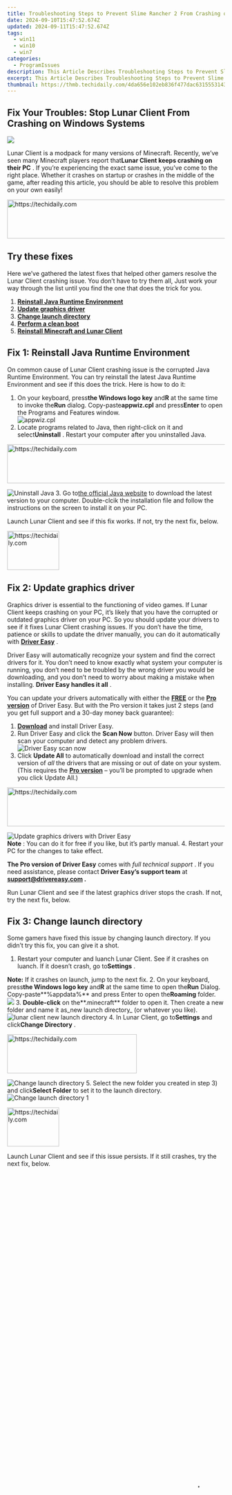 ```yaml
---
title: Troubleshooting Steps to Prevent Slime Rancher 2 From Crashing on Windows
date: 2024-09-10T15:47:52.674Z
updated: 2024-09-11T15:47:52.674Z
tags:
  - win11
  - win10
  - win7
categories:
  - ProgramIssues
description: This Article Describes Troubleshooting Steps to Prevent Slime Rancher 2 From Crashing on Windows
excerpt: This Article Describes Troubleshooting Steps to Prevent Slime Rancher 2 From Crashing on Windows
thumbnail: https://thmb.techidaily.com/4da656e102eb836f477dac6315553143e22711c5810091f927c907ee973d4983.jpg
---
```


## Fix Your Troubles: Stop Lunar Client From Crashing on Windows Systems

![](https://images.drivereasy.com/wp-content/uploads/2021/05/SOLVED-Lunar-Client-keeps-crashing-on-PC-1200x336.jpg)

 Lunar Client is a modpack for many versions of Minecraft. Recently, we’ve seen many Minecraft players report that**Lunar Client keeps crashing on their PC** . If you’re experiencing the exact same issue, you’ve come to the right place. Whether it crashes on startup or crashes in the middle of the game, after reading this article, you should be able to resolve this problem on your own easily!





<!-- affiliate ads begin -->
<a href="https://appsumo.8odi.net/c/5597632/2130885/7443" target="_top" id="2130885">
  <img src="//a.impactradius-go.com/display-ad/7443-2130885" border="0" alt="https://techidaily.com" width="600" height="90"/>
</a>
<img height="0" width="0" src="https://appsumo.8odi.net/i/5597632/2130885/7443" style="position:absolute;visibility:hidden;" border="0" />
<!-- affiliate ads end -->




## Try these fixes

 Here we’ve gathered the latest fixes that helped other gamers resolve the Lunar Client crashing issue. You don’t have to try them all, Just work your way through the list until you find the one that does the trick for you.

1. **[Reinstall Java Runtime Environment](https://tools.techidaily.com/drivereasy/download/)**
2. **[Update graphics driver](https://tools.techidaily.com/drivereasy/download/)**
3. **[Change launch directory](https://tools.techidaily.com/drivereasy/download/)**
4. **[Perform a clean boot](https://tools.techidaily.com/drivereasy/download/)**
5. **[Reinstall Minecraft and Lunar Client](https://tools.techidaily.com/drivereasy/download/)**

## Fix 1: Reinstall Java Runtime Environment

 On common cause of Lunar Client crashing issue is the corrupted Java Runtime Environment. You can try reinstall the latest Java Runtime Environment and see if this does the trick. Here is how to do it:

1. On your keyboard, press**the Windows logo key** and**R** at the same time to invoke the**Run** dialog. Copy-paste**appwiz.cpl** and press**Enter** to open the Programs and Features window.  
![appwiz.cpl](https://images.drivereasy.com/wp-content/uploads/2021/04/appwiz.cpl_.jpg)
2. Locate programs related to Java, then right-click on it and select**Uninstall** . Restart your computer after you uninstalled Java.  




<!-- affiliate ads begin -->
<a href="https://ephamedtechinc.pxf.io/c/5597632/2137209/26400" target="_top" id="2137209">
  <img src="//a.impactradius-go.com/display-ad/26400-2137209" border="0" alt="https://techidaily.com" width="728" height="90"/>
</a>
<img height="0" width="0" src="https://ephamedtechinc.pxf.io/i/5597632/2137209/26400" style="position:absolute;visibility:hidden;" border="0" />
<!-- affiliate ads end -->




![Uninstall Java](https://images.drivereasy.com/wp-content/uploads/2021/05/Uninstall-Java.png)
3. Go to[the official Java website](https://java.com/en/download/) to download the latest version to your computer. Double-clcik the installation file and follow the instructions on the screen to install it on your PC.

 Launch Lunar Client and see if this fix works. If not, try the next fix, below.





<!-- affiliate ads begin -->
<a href="https://aligracehair.sjv.io/c/5597632/2135348/19272" target="_top" id="2135348">
  <img src="//a.impactradius-go.com/display-ad/19272-2135348" border="0" alt="https://techidaily.com" width="120" height="90"/>
</a>
<img height="0" width="0" src="https://aligracehair.sjv.io/i/5597632/2135348/19272" style="position:absolute;visibility:hidden;" border="0" />
<!-- affiliate ads end -->




## Fix 2: Update graphics driver

 Graphics driver is essential to the functioning of video games. If Lunar Client keeps crashing on your PC, it’s likely that you have the corrupted or outdated graphics driver on your PC. So you should update your drivers to see if it fixes Lunar Client crashing issues. If you don’t have the time, patience or skills to update the driver manually, you can do it automatically with **[Driver Easy](https://tools.techidaily.com/drivereasy/download/)**  .

 Driver Easy will automatically recognize your system and find the correct drivers for it. You don’t need to know exactly what system your computer is running, you don’t need to be troubled by the wrong driver you would be downloading, and you don’t need to worry about making a mistake when installing. **Driver Easy handles it all** .

 You can update your drivers automatically with either the [**FREE**](https://tools.techidaily.com/drivereasy/download/) or the [**Pro version**](https://tools.techidaily.com/drivereasy/download/) of Driver Easy. But with the Pro version it takes just 2 steps (and you get full support and a 30-day money back guarantee):

1. **[Download](https://tools.techidaily.com/drivereasy/download/)**  and install Driver Easy.
2. Run Driver Easy and click the **Scan Now** button. Driver Easy will then scan your computer and detect any problem drivers.  
![Driver Easy scan now](https://images.drivereasy.com/wp-content/uploads/2020/11/Driver-Easy-scan-now.jpg)
3. Click **Update All** to automatically download and install the correct version of _all_ the drivers that are missing or out of date on your system. (This requires the **[Pro version](https://tools.techidaily.com/drivereasy/download/)**  – you’ll be prompted to upgrade when you click Update All.)  




<!-- affiliate ads begin -->
<a href="https://appsumo.8odi.net/c/5597632/2118326/7443" target="_top" id="2118326">
  <img src="//a.impactradius-go.com/display-ad/7443-2118326" border="0" alt="https://techidaily.com" width="728" height="90"/>
</a>
<img height="0" width="0" src="https://appsumo.8odi.net/i/5597632/2118326/7443" style="position:absolute;visibility:hidden;" border="0" />
<!-- affiliate ads end -->




![Update graphics drivers with Driver Easy](https://images.drivereasy.com/wp-content/uploads/2020/09/de-update-all-rtx-3080.jpg)  
**Note** : You can do it for free if you like, but it’s partly manual.
4. Restart your PC for the changes to take effect.

**The Pro version of Driver Easy** comes with _full technical support_ . If you need assistance, please contact **Driver Easy’s support team** at **[support@drivereasy.com](https://tools.techidaily.com/drivereasy/download/) .**

 Run Lunar Client and see if the latest graphics driver stops the crash. If not, try the next fix, below.

## Fix 3: Change launch directory

 Some gamers have fixed this issue by changing launch directory. If you didn’t try this fix, you can give it a shot.

1. Restart your computer and luanch Lunar Client. See if it crashes on luanch. If it doesn’t crash, go to**Settings** .  

**Note:** If it crashes on launch, jump to the next fix.
2. On your keyboard, press**the Windows logo key** and**R** at the same time to open the**Run** Dialog. Copy-paste**%appdata%** and press Enter to open the**Roaming** folder.  
![](https://images.drivereasy.com/wp-content/uploads/2021/05/Run-appdata.png)
3. **Double-click** on the**.minecraft** folder to open it. Then create a new folder and name it as_new launch directory_ (or whatever you like).  
![lunar client new launch directory](https://images.drivereasy.com/wp-content/uploads/2021/05/lunar-client-new-launch-directory.jpg)
4. In Lunar Client, go to**Settings** and click**Change Directory** .  




<!-- affiliate ads begin -->
<a href="https://aligracehair.sjv.io/c/5597632/2115945/19272" target="_top" id="2115945">
  <img src="//a.impactradius-go.com/display-ad/19272-2115945" border="0" alt="https://techidaily.com" width="300" height="90"/>
</a>
<img height="0" width="0" src="https://aligracehair.sjv.io/i/5597632/2115945/19272" style="position:absolute;visibility:hidden;" border="0" />
<!-- affiliate ads end -->




![Change launch directory](https://images.drivereasy.com/wp-content/uploads/2021/05/Change-launch-directory.jpg)
5. Select the new folder you created in step 3) and click**Select Folder** to set it to the launch directory.  
![Change launch directory 1](https://images.drivereasy.com/wp-content/uploads/2021/05/Change-launch-directory-1.jpg)





<!-- affiliate ads begin -->
<a href="https://aligracehair.sjv.io/c/5597632/2135407/19272" target="_top" id="2135407">
  <img src="//a.impactradius-go.com/display-ad/19272-2135407" border="0" alt="https://techidaily.com" width="120" height="90"/>
</a>
<img height="0" width="0" src="https://aligracehair.sjv.io/i/5597632/2135407/19272" style="position:absolute;visibility:hidden;" border="0" />
<!-- affiliate ads end -->




 Launch Lunar Client and see if this issue persists. If it still crashes, try the next fix, below.





<!-- affiliate ads begin -->
<span id="1531882">
					<video width="864" height="1536" style="cursor:pointer"
           poster="//a.impactradius-go.com/display-clicktoplayimage/1531882.png"
           onclick="if(!this.playClicked){this.play();this.setAttribute('controls',true);this.playClicked=true;}">
	   <source src="//a.impactradius-go.com/display-ad/16446-1531882">
	   <img src="//a.impactradius-go.com/display-clicktoplayimage/1531882.png" style="border: none; height: 100%; width: 100%; object-fit: contain">
	</video>
	<div style="width:540px;text-align:center"><a href="javascript:window.open(decodeURIComponent('https%3A%2F%2Flaganoo.pxf.io%2Fc%2F5597632%2F1531882%2F16446'), '_blank');void(0);">Click here</a></div>
</span>
<img height="0" width="0" src="https://imp.pxf.io/i/5597632/1531882/16446" style="position:absolute;visibility:hidden;" border="0" />
<!-- affiliate ads end -->




## Fix 4: Perform a clean boot

 You may run into Lunar Client crashing issue if it conflict with another program on your computer. To find the exact program that conflicts with Lunar Client, you need to perform a clean boot.

 To perform a clean boot, you need to disable the startups and services of all the 3rd party software on your PC first, then restart Windows OS and launch Lunar Client to see if it crashes.

 If Lunar Client runs normally, then you need to enable those startups and services of 3rd party software one by one to find out the software that conflicts with the game.

To perform a clean boot, just follow the steps below:

1. On your keyboard, press the **Windows logo key** and **R** at the same time to open the Run Dialog. Type **msconfig** and press **Enter** to open the **System Configuration** window.  
![Run msconfig](https://images.drivereasy.com/wp-content/uploads/2019/08/msconfig.png)
2. Under to the **Services** tab, check **Hide all Microsoft services** and then click **Disable all** .  




<!-- affiliate ads begin -->
<a href="https://aligracehair.sjv.io/c/5597632/2135401/19272" target="_top" id="2135401">
  <img src="//a.impactradius-go.com/display-ad/19272-2135401" border="0" alt="https://techidaily.com" width="320" height="90"/>
</a>
<img height="0" width="0" src="https://aligracehair.sjv.io/i/5597632/2135401/19272" style="position:absolute;visibility:hidden;" border="0" />
<!-- affiliate ads end -->




![system configuration](https://images.drivereasy.com/wp-content/uploads/2019/08/system-configuration.png)
3. Select the **Startup** tab and click **Open Task Manager** .  
![system configuration](https://images.drivereasy.com/wp-content/uploads/2019/08/system-configuration2.png)
4. On the **Startup** tab in **Task Manager** , for **each** startup item, select the item and then click **Disabled** .  




<!-- affiliate ads begin -->
<a href="https://aligracehair.sjv.io/c/5597632/2115928/19272" target="_top" id="2115928">
  <img src="//a.impactradius-go.com/display-ad/19272-2115928" border="0" alt="https://techidaily.com" width="160" height="90"/>
</a>
<img height="0" width="0" src="https://aligracehair.sjv.io/i/5597632/2115928/19272" style="position:absolute;visibility:hidden;" border="0" />
<!-- affiliate ads end -->




![system configuration](https://images.drivereasy.com/wp-content/uploads/2019/08/system-configuration3.png)
5. Go back to the **System Configuration** window and click **OK** .  
![system configuration](https://images.drivereasy.com/wp-content/uploads/2019/08/system-configuration4.png)
6. Click **Restart** to restart your PC.  
![system configuration](https://images.drivereasy.com/wp-content/uploads/2019/08/system-configuration5.png)





<!-- affiliate ads begin -->
<a href="https://appsumo.8odi.net/c/5597632/2128842/7443" target="_top" id="2128842">
  <img src="//a.impactradius-go.com/display-ad/7443-2128842" border="0" alt="https://techidaily.com" width="600" height="90"/>
</a>
<img height="0" width="0" src="https://appsumo.8odi.net/i/5597632/2128842/7443" style="position:absolute;visibility:hidden;" border="0" />
<!-- affiliate ads end -->




**Restart** your PC and launch Lunar Client to check if the game crashes. If not, you need to open the **System Configuration** window again and enable services and applications **one by one** until you find the problematic software. After enabling each startup service, you need to restart Windows OS for the changes to take effect.

 Once you find out the software that crashes your game, you may need to close or uninstall it before you launch Lunar Client.

 See if this fix works. If Lunar Client doesn’t crash, congratultions! You’ve fixed this issue. If not, you try the next fix below to reinstall Minecraft and Lunar.

## Fix 5: Reinstall Minecraft and Lunar Client

 If none of the fixes above works, you may want to reinstall Minecraft and Lunar Client.

 Normally, after reinstalling Minecraft and Lunar Client, the Lunar Client crashing issue would be fixed.

---

 Hopefully, this article helped you fix the game crashing issue in Lunar Client. Feel free to drop us a line if you have any questions or suggestions. Thanks for reading!

* [Minecraft](https://tools.techidaily.com/drivereasy/download/)
* [Windows](https://tools.techidaily.com/drivereasy/download/)

<ins class="adsbygoogle"
     style="display:block"
     data-ad-format="autorelaxed"
     data-ad-client="ca-pub-7571918770474297"
     data-ad-slot="1223367746"></ins>



<ins class="adsbygoogle"
     style="display:block"
     data-ad-client="ca-pub-7571918770474297"
     data-ad-slot="8358498916"
     data-ad-format="auto"
     data-full-width-responsive="true"></ins>





<span class="atpl-alsoreadstyle">Also read:</span>
<div><ul>
<li><a href="https://fox-access.techidaily.com/new-2024-approved-gently-unveiled-scene/"><u>[New] 2024 Approved Gently Unveiled Scene</u></a></li>
<li><a href="https://facebook-video-share.techidaily.com/new-constructing-an-inviting-subscribe-link-for-youtube-enthusiasts-for-2024/"><u>[New] Constructing an Inviting Subscribe Link for YouTube Enthusiasts for 2024</u></a></li>
<li><a href="https://facebook-video-files.techidaily.com/new-in-2024-posting-youtube-videos-to-your-facebook-feed/"><u>[New] In 2024, Posting YouTube Videos to Your Facebook Feed</u></a></li>
<li><a href="https://on-screen-recording.techidaily.com/1715854977923-new-vrecorder-how-to-download-and-install/"><u>[New] VRecorder How to Download and Install</u></a></li>
<li><a href="https://screen-activity-recording.techidaily.com/updated-in-2024-10-best-moba-games-for-android/"><u>[Updated] In 2024, 10 Best MOBA Games For Android</u></a></li>
<li><a href="https://on-screen-recording.techidaily.com/updated-in-2024-your-ultimate-guide-to-storing-and-saving-live-tv-broadcasts/"><u>[Updated] In 2024, Your Ultimate Guide to Storing and Saving Live TV Broadcasts</u></a></li>
<li><a href="https://facebook-videos.techidaily.com/2024-approved-mastering-fb-story-sharing-a-four-step-guide/"><u>2024 Approved Mastering FB Story Sharing A Four-Step Guide</u></a></li>
<li><a href="https://instagram-clips.techidaily.com/2024-approved-step-by-step-voice-customization-on-instagram-revealed/"><u>2024 Approved Step-by-Step Voice Customization on Instagram Revealed</u></a></li>
<li><a href="https://blog-min.techidaily.com/5-techniques-to-transfer-data-from-motorola-edge-40-neo-to-iphone-15141312-drfone-by-drfone-transfer-from-android-transfer-from-android/"><u>5 Techniques to Transfer Data from Motorola Edge 40 Neo to iPhone 15/14/13/12 | Dr.fone</u></a></li>
<li><a href="https://program-issues.techidaily.com/a-comprehensive-guide-overcoming-dota-2s-vac-lockout/"><u>A Comprehensive Guide: Overcoming Dota 2'S VAC Lockout</u></a></li>
<li><a href="https://program-issues.techidaily.com/busting-through-obstacles-the-broccoli-crash-issue-resolved-in-destiny-2-pre-2024-update/"><u>Busting Through Obstacles: The Broccoli Crash Issue Resolved in Destiny 2 Pre-2024 Update</u></a></li>
<li><a href="https://program-issues.techidaily.com/comprehensive-guide-solving-voice-chat-not-working-due-to-content-warnings/"><u>Comprehensive Guide: Solving 'Voice Chat Not Working' Due to Content Warnings</u></a></li>
<li><a href="https://program-issues.techidaily.com/decode-and-solve-far-cry-6s-black-screen-troubleshooting-tips/"><u>Decode & Solve Far Cry 6'S Black Screen Troubleshooting Tips</u></a></li>
<li><a href="https://program-issues.techidaily.com/diagnosing-and-fixing-atomic-hearts-failures-at-boot-time/"><u>Diagnosing and Fixing Atomic Hearts Failures at Boot Time</u></a></li>
<li><a href="https://program-issues.techidaily.com/effortless-solutions-for-fixing-division-2-crash-problems-fast/"><u>Effortless Solutions for Fixing Division 2 Crash Problems Fast</u></a></li>
<li><a href="https://program-issues.techidaily.com/eos-login-woes-overcome-common-palworld-access-challenges-with-these-fixes/"><u>EOS Login Woes? Overcome Common Palworld Access Challenges with These Fixes</u></a></li>
<li><a href="https://program-issues.techidaily.com/expert-tips-how-to-fix-and-prevent-packet-loss-on-your-discord-connection/"><u>Expert Tips: How to Fix and Prevent Packet Loss on Your Discord Connection</u></a></li>
<li><a href="https://program-issues.techidaily.com/1722992794533-fix-your-fall-guys-issues-overcoming-launch-and-crash-problems-easily/"><u>Fix Your Fall Guys Issues: Overcoming Launch and Crash Problems Easily</u></a></li>
<li><a href="https://program-issues.techidaily.com/fixing-cod-vanguard-error-code-0x00001338-n-for-pc-complete-solutions/"><u>Fixing CoD Vanguard Error Code 0X00001338 (N) for PC: Complete Solutions</u></a></li>
<li><a href="https://program-issues.techidaily.com/how-i-fixed-my-dead-hp-monitor-a-complete-solution-breakdown/"><u>How I Fixed My Dead HP Monitor - A Complete Solution Breakdown</u></a></li>
<li><a href="https://bypass-frp.techidaily.com/how-to-bypass-google-frp-lock-on-xiaomi-13-ultra-devices-by-drfone-android/"><u>How to Bypass Google FRP Lock on Xiaomi 13 Ultra Devices</u></a></li>
<li><a href="https://program-issues.techidaily.com/how-to-resolve-constant-freezing-and-crashes-in-ghostwire-tokyo-for-windows-users/"><u>How to Resolve Constant Freezing and Crashes in Ghostwire: Tokyo for Windows Users</u></a></li>
<li><a href="https://program-issues.techidaily.com/how-to-resolve-crashing-problems-with-wallpaper-engine-on-windows-1011/"><u>How to Resolve Crashing Problems with Wallpaper Engine on Windows 10/11</u></a></li>
<li><a href="https://program-issues.techidaily.com/how-to-resolve-discord-screen-audio-problem-during-broadcasting/"><u>How To Resolve Discord Screen Audio Problem During Broadcasting?</u></a></li>
<li><a href="https://program-issues.techidaily.com/how-to-solve-launcher-and-game-errors-fixing-crash-problems-in-the-outer-worlds-for-windowsmacos/"><u>How to Solve Launcher & Game Errors: Fixing Crash Problems in 'The Outer Worlds' For Windows/MacOS</u></a></li>
<li><a href="https://program-issues.techidaily.com/how-to-successfully-download-cyberpunk-2e77-from-steam-after-previous-errors/"><u>How to Successfully Download Cyberpunk 2E77 From Steam After Previous Errors</u></a></li>
<li><a href="https://apple-account.techidaily.com/in-2024-apple-id-is-greyed-out-from-iphone-6-how-to-bypass-by-drfone-ios/"><u>In 2024, Apple ID is Greyed Out From iPhone 6 How to Bypass?</u></a></li>
<li><a href="https://easy-unlock-android.techidaily.com/in-2024-how-to-unlock-any-poco-c65-phone-password-using-emergency-call-by-drfone-android/"><u>In 2024, How To Unlock Any Poco C65 Phone Password Using Emergency Call</u></a></li>
<li><a href="https://pokemon-go-android.techidaily.com/in-2024-latest-way-to-get-shiny-meltan-box-in-pokemon-go-mystery-box-on-realme-c53-drfone-by-drfone-virtual-android/"><u>In 2024, Latest way to get Shiny Meltan Box in Pokémon Go Mystery Box On Realme C53 | Dr.fone</u></a></li>
<li><a href="https://extra-approaches.techidaily.com/in-depth-analysis-of-the-corsair-one-i500-mini-pc-is-it-worthy/"><u>In-Depth Analysis of the Corsair ONE I500 Mini PC: Is It Worthy?</u></a></li>
<li><a href="https://program-issues.techidaily.com/1723012884230-inside-look-at-cyberpunk-2077s-flatline-mishap-demystifying-error-2024/"><u>Inside Look at Cyberpunk 2077'S Flatline Mishap - Demystifying Error 2024!</u></a></li>
<li><a href="https://program-issues.techidaily.com/maplestory-wont-open-discover-how-to-correct-the-game-initialization-issue/"><u>MapleStory Won't Open? Discover How to Correct the Game Initialization Issue</u></a></li>
<li><a href="https://program-issues.techidaily.com/minecraft-on-pc-freeze-up-discover-effective-fixes-now/"><u>Minecraft on PC Freeze-Up? Discover Effective Fixes Now!</u></a></li>
<li><a href="https://data-safeguard.techidaily.com/no-backup-no-problem-resetting-your-iphone-with-stellars-help/"><u>No Backup? No Problem! Resetting Your iPhone with Stellar's Help</u></a></li>
<li><a href="https://program-issues.techidaily.com/overcoming-start-up-glitches-in-pathfinder-wrath-of-the-righteeous-a-guide-to-successful-launching/"><u>Overcoming Start-Up Glitches in Pathfinder: Wrath of the Righteeous - A Guide to Successful Launching</u></a></li>
<li><a href="https://program-issues.techidaily.com/resolving-loading-error-on-your-football-manager-2021-game-step-by-step-guide/"><u>Resolving 'Loading' Error on Your Football Manager 2021 Game – Step-by-Step Guide</u></a></li>
<li><a href="https://program-issues.techidaily.com/resolving-call-of-duty-warzone-dev-error-6634-comprehensive-guide/"><u>Resolving Call of Duty: Warzone Dev Error 6634 – Comprehensive Guide</u></a></li>
<li><a href="https://program-issues.techidaily.com/resolving-the-issue-why-evil-genius-2-failed-to-start/"><u>Resolving the Issue: Why Evil Genius 2 Failed to Start</u></a></li>
<li><a href="https://program-issues.techidaily.com/sharpening-graphics-in-call-of-duty-warzone-on-pc-a-step-by-step-fix/"><u>Sharpening Graphics in Call of Duty: Warzone on PC - A Step-by-Step Fix</u></a></li>
<li><a href="https://program-issues.techidaily.com/snapchat-troubleshooting-solving-no-input-from-camera-device/"><u>Snapchat Troubleshooting - Solving No Input From Camera Device</u></a></li>
<li><a href="https://program-issues.techidaily.com/solving-the-issue-when-your-outlook-fails-to-launch/"><u>Solving the Issue When Your Outlook Fails to Launch</u></a></li>
<li><a href="https://program-issues.techidaily.com/starting-your-city-planning-journey-fixing-cities-skylines-2-initialization-woes/"><u>Starting Your City Planning Journey: Fixing Cities: Skylines 2 Initialization Woes</u></a></li>
<li><a href="https://some-approaches.techidaily.com/the-complete-guide-to-decluttered-image-designs-on-canva-for-2024/"><u>The Complete Guide to Decluttered Image Designs on Canva for 2024</u></a></li>
<li><a href="https://program-issues.techidaily.com/the-complete-guide-successfully-launching-valorant-on-pc-tips/"><u>The Complete Guide: Successfully Launching Valorant on PC - Tips</u></a></li>
<li><a href="https://program-issues.techidaily.com/top-11-solutions-to-resolve-the-borderlands-3-wont-start-issue/"><u>Top 11 Solutions to Resolve the 'Borderlands 3 Won't Start' Issue</u></a></li>
<li><a href="https://program-issues.techidaily.com/top-tips-for-preventing-pc-game-crashes/"><u>Top Tips for Preventing PC Game Crashes</u></a></li>
<li><a href="https://program-issues.techidaily.com/troubleshoot-and-get-your-steamvr-up-and-running-again-fast-solutions-inside/"><u>Troubleshoot and Get Your SteamVR Up & Running Again - Fast Solutions Inside</u></a></li>
<li><a href="https://program-issues.techidaily.com/troubleshooting-adobe-issues-overcoming-startup-error-0xc00n0000022/"><u>Troubleshooting Adobe Issues: Overcoming Startup Error 0Xc00n0000022</u></a></li>
<li><a href="https://program-issues.techidaily.com/troubleshooting-guide-fixing-mount-and-blade-ii-bannerlord-crash-issues/"><u>Troubleshooting Guide - Fixing Mount & Blade II: Bannerlord Crash Issues</u></a></li>
<li><a href="https://program-issues.techidaily.com/troubleshooting-guide-for-continuous-glitches-and-crashes-in-assassins-creed-valhalla-on-desktops/"><u>Troubleshooting Guide for Continuous Glitches and Crashes in Assassin's Creed: Valhalla on Desktops</u></a></li>
<li><a href="https://program-issues.techidaily.com/unraveling-the-mystery-of-eternal-return-the-resilience-saga-continues/"><u>Unraveling the Mystery of 'Eternal Return': The Resilience Saga Continues</u></a></li>
</ul></div>




